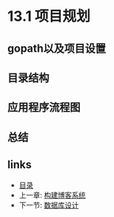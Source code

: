 # 13.1 项目规划
## gopath以及项目设置

## 目录结构

## 应用程序流程图

## 总结

## links
   * [目录](<preface.md>)
   * 上一章: [构建博客系统](<13.md>)
   * 下一节: [数据库设计](<13.2.md>)